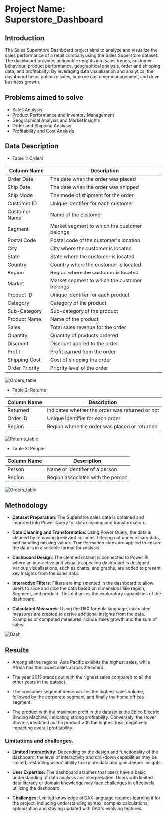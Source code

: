 # Project Name: Superstore_Dashboard

## Introduction

The Sales Superstore Dashboard project aims to analyze and visualize the sales performance of a retail company using the Sales Superstore dataset. The dashboard provides actionable insights into sales trends, customer behaviour, product performance, geographical analysis, order and shipping data, and profitability. By leveraging data visualization and analytics, the dashboard helps optimize sales, improve customer management, and drive business growth.

## Problems aimed to solve
- Sales Analysis
- Product Performance and Inventory Management
- Geographical Analysis and Market Insights
- Order and Shipping Analysis
- Profitability and Cost Analysis

## Data Description

- Table 1: Orders

Column Name     | Description
----------------|-------------------------------------
Order Date      | The date when the order was placed
Ship Date       | The date when the order was shipped
Ship Mode       | The mode of shipment for the order
Customer ID     | Unique identifier for each customer
Customer Name   | Name of the customer
Segment         | Market segment to which the customer belongs
Postal Code     | Postal code of the customer's location
City            | City where the customer is located
State           | State where the customer is located
Country         | Country where the customer is located
Region          | Region where the customer is located
Market          | Market segment to which the customer belongs
Product ID      | Unique identifier for each product
Category        | Category of the product
Sub-Category    | Sub-category of the product
Product Name    | Name of the product
Sales           | Total sales revenue for the order
Quantity        | Quantity of products ordered
Discount        | Discount applied to the order
Profit          | Profit earned from the order
Shipping Cost   | Cost of shipping the order
Order Priority  | Priority level of the order


<p align="left"> <img src="https://drive.google.com/uc?export=download&id=1qE1zhviToSnm9b6pUkOW0yNvgFVLX5sG" alt="Orders_table" /> </p>


- Table 2: Returns

Column Name | Description
------------|------------------------------------
Returned    | Indicates whether the order was returned or not
Order ID    | Unique identifier for each order
Region      | Region where the order was placed or returned

<p align="left"> <img src="https://drive.google.com/uc?export=download&id=1vzdBPAZedVz7TNcsqjBN8HwC0iCWzY5_" alt="Returns_table" /> </p>


- Table 3: People

Column Name | Description
------------|------------------------------------
Person      | Name or identifier of a person
Region      | Region associated with the person

<p align="left"> <img src="https://drive.google.com/uc?export=download&id=1XAod5WzKyg9xUVrg51IuooYHzaKLEyUz" alt="Orders_table" /> </p>


## Methodology

- **Dataset Preparation**: The Superstore sales data is obtained and imported into Power Query for data cleaning and transformation.

- **Data Cleaning and Transformation**: Using Power Query, the data is cleaned by removing irrelevant columns, filtering out unnecessary data, and handling missing values. Transformation steps are applied to ensure the data is in a suitable format for analysis.

- **Dashboard Design**: The cleaned dataset is connected to Power BI, where an interactive and visually appealing dashboard is designed. Various visualizations, such as charts, and graphs, are added to present key insights from the sales data.

- **Interactive Filters**: Filters are implemented in the dashboard to allow users to slice and dice the data based on dimensions like region, Segment, and product. This enhances the exploratory capabilities of the dashboard.

- **Calculated Measures**: Using the DAX formula language, calculated measures are created to derive additional insights from the data. Examples of computed measures include sales growth and the sum of sales.


![Dash](https://github.com/AmitKotnala/Superstore_Dashboard/assets/118646525/1827b916-d670-4d2a-b523-f17f76abab4e)



## Results

- Among all the regions, Asia Pacific exhibits the highest sales, while Africa has the lowest sales across the board.

- The year 2015 stands out with the highest sales compared to all the other years in the dataset.

- The consumer segment demonstrates the highest sales volume, followed by the corporate segment, and finally the home offices segment.

- The product with the maximum profit in the dataset is the Ebico Electric Binding Machine, indicating strong profitability. Conversely, the Hover Stove is identified as the product with the highest loss, negatively impacting overall profitability.


### Limitations and challenges.

- **Limited Interactivity:** Depending on the design and functionality of the dashboard, the level of interactivity and drill-down capabilities may be limited, restricting users' ability to explore data and gain deeper insights.

- **User Expertise:** The dashboard assumes that users have a basic understanding of data analysis and interpretation. Users with limited data literacy or domain knowledge may face challenges in effectively utilizing the dashboard.

- **Challenges:** Limited knowledge of DAX language requires learning it for the project, including understanding syntax, complex calculations, optimization and staying updated with DAX's evolving features.


